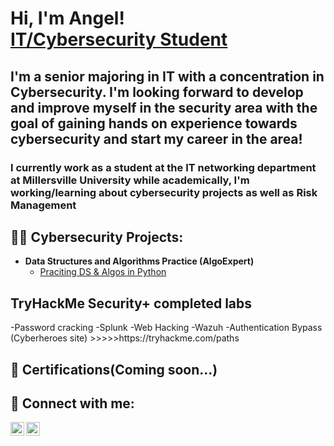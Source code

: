 <h1>Hi, I'm Angel! <br/> <a href="https://www.linkedin.com/in/angel-santana-03869122b/">IT/Cybersecurity Student</a>

<h2>I'm a senior majoring in IT with a concentration in Cybersecurity. I'm looking forward to develop and improve myself in the security area with the goal of gaining hands on experience towards cybersecurity and start my career in the area!</h2>

<h3>I currently work as a student at the IT networking department at Millersville University while academically, I'm working/learning about cybersecurity projects as well as Risk Management</h3>


<h2>👨‍💻 Cybersecurity Projects:</h2>

- <b>Data Structures and Algorithms Practice (AlgoExpert)</b>
  - [Praciting DS & Algos in Python](https://github.com/joshmadakor1/Algorithms-Practice)


<h2> TryHackMe Security+ completed labs</h2>
-Password cracking
-Splunk
-Web Hacking
-Wazuh
-Authentication Bypass (Cyberheroes site)
>>>>>https://tryhackme.com/paths

<h2>📄 Certifications(Coming soon...)</h2>

<h2> 🤳 Connect with me:</h2>

[<img align="left" alt="JoshMadakor | LinkedIn" width="22px" src="https://cdn.jsdelivr.net/npm/simple-icons@v3/icons/linkedin.svg" />][linkedin]
[<img align="left" alt="JoshMadakor | Instagram" width="22px" src="https://cdn.jsdelivr.net/npm/simple-icons@v3/icons/instagram.svg" />][instagram]

[instagram]: https://www.instagram.com/angelsantanae/
[linkedin]: https://www.linkedin.com/in/angel-santana-03869122b/

<!--


Here are some ideas to get you started:

- 🔭 I’m currently working on ...
- 🌱 I’m currently learning ...
- 👯 I’m looking to collaborate on ...
- 🤔 I’m looking for help with ...
- 💬 Ask me about ...
- 📫 How to reach me: ...
- 😄 Pronouns: ...
- ⚡ Fun fact: ...
-->
